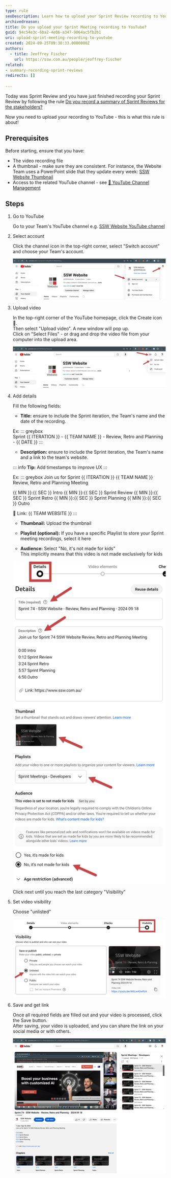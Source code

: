 ```yaml
---
type: rule
seoDescription: Learn how to upload your Sprint Review recording to YouTube with this step-by-step guide. Follow best practices for video uploads, including adding relevant details, optimizing your thumbnail, and setting the correct visibility options to ensure seamless sharing with stakeholders.
archivedreason: 
title: Do you upload your Sprint Meeting recording to YouTube?
guid: 94c54e3c-6ba2-4e06-a347-9064ac5fb2b1
uri: upload-sprint-meeting-recording-to-youtube
created: 2024-09-25T09:30:33.0000000Z
authors:
  - title: Jeoffrey Fischer
    url: https://ssw.com.au/people/jeoffrey-fischer
related:
- summary-recording-sprint-reviews
redirects: []

---
```


Today was Sprint Review and you have just finished recording your Sprint Review by following the rule [Do you record a summary of Sprint Reviews for the stakeholders?](/summary-recording-sprint-reviews/)

Now you need to upload your recording to YouTube - this is what this rule is about!

<!--endintro-->

## Prerequisites

Before starting, ensure that you have:

* The video recording file
* A thumbnail - make sure they are consistent. For instance, the Website Team uses a PowerPoint slide that they update every week: [SSW Website Thumbnail](https://sswcom.sharepoint.com/:p:/s/SSWWebsitev3/EXK91BgLmO9DnT9np2HabPoBm5vQiKfggtG3DqtDw-aQHA?e=Im08L9)
* Access to the related YouTube channel - see [📖 YouTube Channel Management](https://my.sugarlearning.com/SSW/items/14066/youtube-channel-management)

## Steps

1. Go to YouTube

    Go to your Team's YouTube channel e.g. [SSW Website YouTube channel](https://www.youtube.com/channel/UCi7s9fJp6RlvHCMK2hATK7g)

2. Select account

    Click the channel icon in the top-right corner, select "Switch account" and choose your Team's account.
    
    ![Figure: Switch to your Team's YouTube channel](Figure1-login.png)  

3. Upload video

    In the top-right corner of the YouTube homepage, click the Create icon 🎥.   
    Then select "Upload video". A new window will pop up.   
    Click on "Select Files" - or drag and drop the video file from your computer into the upload area.  
    
    ![Figure: Upload the video](Figure2-upload-video.png)

4. Add details

    Fill the following fields:
    
    * **Title:** ensure to include the Sprint iteration, the Team's name and the date of the recording.
    
    Ex:
    ::: greybox  
    Sprint {{ ITERATION }} - {{ TEAM NAME }} - Review, Retro and Planning - {{ DATE }}
    :::
    
    * **Description:** ensure to include the Sprint iteration, the Team's name and a link to the team's website.
    
    ::: info
    **Tip:** Add timestamps to improve UX
    :::
    
    Ex:
    ::: greybox
    Join us for Sprint {{ ITERATION }} {{ TEAM NAME }} Review, Retro and Planning Meeting
    
    {{ MIN }}:{{ SEC }} Intro
    {{ MIN }}:{{ SEC }} Sprint Review
    {{ MIN }}:{{ SEC }} Sprint Retro
    {{ MIN }}:{{ SEC }} Sprint Planning
    {{ MIN }}:{{ SEC }} Outro
    
    🔗 Link: {{ TEAM WEBSITE }}
    :::
    
    * **Thumbnail:** Upload the thumbnail
    
    * **Playlist (optional):** If you have a specific Playlist to store your Sprint meeting recordings, select it here
    
    * **Audience:** Select "No, it's not made for kids"  
    This implicitly means that this video is not made exclusively for kids
    
    ![Figure: Add details](Figure3-details.png)
    
    Click next until you reach the last category "Visibility"

5. Set video visibility

   Choose "unlisted"

   ![Figure: Add details](Figure4-visibility.png)

6. Save and get link

   Once all required fields are filled out and your video is processed, click the Save button.   
   After saving, your video is uploaded, and you can share the link on your social media or with others.

   ![Figure: How your video will look like once uploaded](Figure5-live-video.png)
